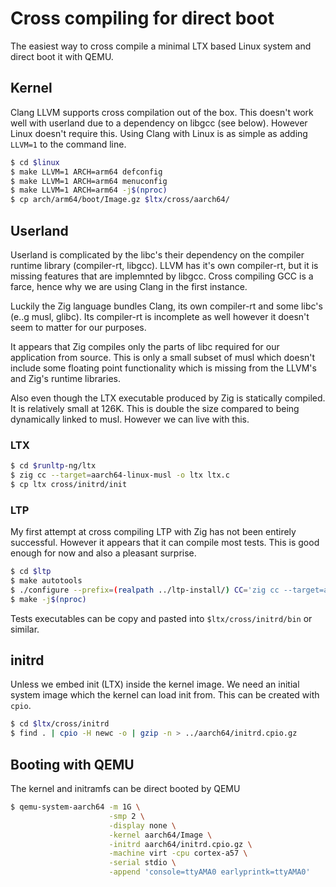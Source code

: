 # Cross compiling for direct boot

The easiest way to cross compile a minimal LTX based Linux system and
direct boot it with QEMU.

## Kernel

Clang LLVM supports cross compilation out of the box. This doesn't
work well with userland due to a dependency on libgcc (see
below). However Linux doesn't require this. Using Clang with Linux is
as simple as adding `LLVM=1` to the command line.

```sh
$ cd $linux
$ make LLVM=1 ARCH=arm64 defconfig
$ make LLVM=1 ARCH=arm64 menuconfig
$ make LLVM=1 ARCH=arm64 -j$(nproc)
$ cp arch/arm64/boot/Image.gz $ltx/cross/aarch64/
```

## Userland

Userland is complicated by the libc's their dependency on the compiler
runtime library (compiler-rt, libgcc). LLVM has it's own compiler-rt,
but it is missing features that are implemnted by libgcc. Cross
compiling GCC is a farce, hence why we are using Clang in the first
instance.

Luckily the Zig language bundles Clang, its own compiler-rt and some
libc's (e..g musl, glibc). Its compiler-rt is incomplete as well
however it doesn't seem to matter for our purposes.

It appears that Zig compiles only the parts of libc required for our
application from source. This is only a small subset of musl which
doesn't include some floating point functionality which is missing
from the LLVM's and Zig's runtime libraries.

Also even though the LTX executable produced by Zig is statically
compiled. It is relatively small at 126K. This is double the size
compared to being dynamically linked to musl. However we can live with
this.

### LTX

```sh
$ cd $runltp-ng/ltx
$ zig cc --target=aarch64-linux-musl -o ltx ltx.c
$ cp ltx cross/initrd/init
```

### LTP

My first attempt at cross compiling LTP with Zig has not been entirely
successful. However it appears that it can compile most tests. This is
good enough for now and also a pleasant surprise.

```sh
$ cd $ltp
$ make autotools
$ ./configure --prefix=(realpath ../ltp-install/) CC='zig cc --target=aarch64-linux-musl' --host=aarch64
$ make -j$(nproc)
```

Tests executables can be copy and pasted into `$ltx/cross/initrd/bin`
or similar.

## initrd

Unless we embed init (LTX) inside the kernel image. We need an initial
system image which the kernel can load init from. This can be created
with `cpio`.

```sh
$ cd $ltx/cross/initrd
$ find . | cpio -H newc -o | gzip -n > ../aarch64/initrd.cpio.gz
```

## Booting with QEMU

The kernel and initramfs can be direct booted by QEMU

```sh
$ qemu-system-aarch64 -m 1G \
                      -smp 2 \
                      -display none \
                      -kernel aarch64/Image \
                      -initrd aarch64/initrd.cpio.gz \
                      -machine virt -cpu cortex-a57 \
                      -serial stdio \
                      -append 'console=ttyAMA0 earlyprintk=ttyAMA0'
```
